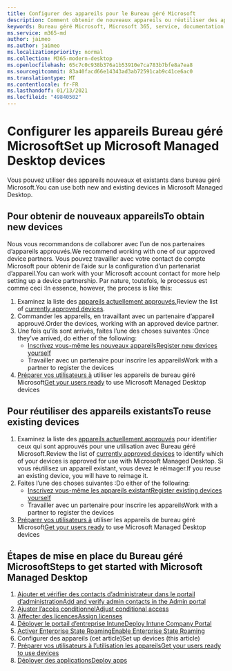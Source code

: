 ```yaml
---
title: Configurer des appareils pour le Bureau géré Microsoft
description: Comment obtenir de nouveaux appareils ou réutiliser des appareils existants éligibles
keywords: Bureau géré Microsoft, Microsoft 365, service, documentation
ms.service: m365-md
author: jaimeo
ms.author: jaimeo
ms.localizationpriority: normal
ms.collection: M365-modern-desktop
ms.openlocfilehash: 65c7c0c938b376a1b53910e7ca783b7bfe8a7ea8
ms.sourcegitcommit: 83a40facd66e14343ad3ab72591cab9c41ce6ac0
ms.translationtype: MT
ms.contentlocale: fr-FR
ms.lasthandoff: 01/13/2021
ms.locfileid: "49840502"
---
```

# <a name="set-up-microsoft-managed-desktop-devices"></a><span data-ttu-id="3be16-104">Configurer les appareils Bureau géré Microsoft</span><span class="sxs-lookup"><span data-stu-id="3be16-104">Set up Microsoft Managed Desktop devices</span></span>

<span data-ttu-id="3be16-105">Vous pouvez utiliser des appareils nouveaux et existants dans bureau géré Microsoft.</span><span class="sxs-lookup"><span data-stu-id="3be16-105">You can use both new and existing devices in Microsoft Managed Desktop.</span></span>

## <a name="to-obtain-new-devices"></a><span data-ttu-id="3be16-106">Pour obtenir de nouveaux appareils</span><span class="sxs-lookup"><span data-stu-id="3be16-106">To obtain new devices</span></span>

<span data-ttu-id="3be16-107">Nous vous recommandons de collaborer avec l’un de nos partenaires d’appareils approuvés.</span><span class="sxs-lookup"><span data-stu-id="3be16-107">We recommend working with one of our approved device partners.</span></span> <span data-ttu-id="3be16-108">Vous pouvez travailler avec votre contact de compte Microsoft pour obtenir de l’aide sur la configuration d’un partenariat d’appareil.</span><span class="sxs-lookup"><span data-stu-id="3be16-108">You can work with your Microsoft account contact for more help setting up a device partnership.</span></span> <span data-ttu-id="3be16-109">Par nature, toutefois, le processus est comme ceci :</span><span class="sxs-lookup"><span data-stu-id="3be16-109">In essence, however, the process is like this:</span></span>

1. <span data-ttu-id="3be16-110">Examinez la liste des [appareils actuellement approuvés.](../service-description/device-list.md)</span><span class="sxs-lookup"><span data-stu-id="3be16-110">Review the list of [currently approved devices](../service-description/device-list.md).</span></span>
2. <span data-ttu-id="3be16-111">Commander les appareils, en travaillant avec un partenaire d’appareil approuvé.</span><span class="sxs-lookup"><span data-stu-id="3be16-111">Order the devices, working with an approved device partner.</span></span>
3. <span data-ttu-id="3be16-112">Une fois qu’ils sont arrivés, faites l’une des choses suivantes :</span><span class="sxs-lookup"><span data-stu-id="3be16-112">Once they've arrived, do either of the following:</span></span>
    - [<span data-ttu-id="3be16-113">Inscrivez vous-même les nouveaux appareils</span><span class="sxs-lookup"><span data-stu-id="3be16-113">Register new devices yourself</span></span>](register-devices-self.md)
    - <span data-ttu-id="3be16-114">Travailler avec un partenaire pour inscrire les appareils</span><span class="sxs-lookup"><span data-stu-id="3be16-114">Work with a partner to register the devices</span></span>
4. <span data-ttu-id="3be16-115">[Préparer vos utilisateurs à](get-started-devices.md) utiliser les appareils de bureau géré Microsoft</span><span class="sxs-lookup"><span data-stu-id="3be16-115">[Get your users ready](get-started-devices.md) to use Microsoft Managed Desktop devices</span></span>

## <a name="to-reuse-existing-devices"></a><span data-ttu-id="3be16-116">Pour réutiliser des appareils existants</span><span class="sxs-lookup"><span data-stu-id="3be16-116">To reuse existing devices</span></span>

1. <span data-ttu-id="3be16-117">Examinez la liste des [appareils actuellement approuvés](../service-description/device-list.md) pour identifier ceux qui sont approuvés pour une utilisation avec Bureau géré Microsoft.</span><span class="sxs-lookup"><span data-stu-id="3be16-117">Review the list of [currently approved devices](../service-description/device-list.md) to identify which of your devices is approved for use with Microsoft Managed Desktop.</span></span> <span data-ttu-id="3be16-118">Si vous réutilisez un appareil existant, vous devez le réimager.</span><span class="sxs-lookup"><span data-stu-id="3be16-118">If you reuse an existing device, you will have to reimage it.</span></span>
2. <span data-ttu-id="3be16-119">Faites l’une des choses suivantes :</span><span class="sxs-lookup"><span data-stu-id="3be16-119">Do either of the following:</span></span>
    - [<span data-ttu-id="3be16-120">Inscrivez vous-même les appareils existant</span><span class="sxs-lookup"><span data-stu-id="3be16-120">Register existing devices yourself</span></span>](register-reused-devices-self.md)
    - <span data-ttu-id="3be16-121">Travailler avec un partenaire pour inscrire les appareils</span><span class="sxs-lookup"><span data-stu-id="3be16-121">Work with a partner to register the devices</span></span>
3. <span data-ttu-id="3be16-122">[Préparer vos utilisateurs à](get-started-devices.md) utiliser les appareils de bureau géré Microsoft</span><span class="sxs-lookup"><span data-stu-id="3be16-122">[Get your users ready](get-started-devices.md) to use Microsoft Managed Desktop devices</span></span>

## <a name="steps-to-get-started-with-microsoft-managed-desktop"></a><span data-ttu-id="3be16-123">Étapes de mise en place du Bureau géré Microsoft</span><span class="sxs-lookup"><span data-stu-id="3be16-123">Steps to get started with Microsoft Managed Desktop</span></span>

1. [<span data-ttu-id="3be16-124">Ajouter et vérifier des contacts d’administrateur dans le portail d’administration</span><span class="sxs-lookup"><span data-stu-id="3be16-124">Add and verify admin contacts in the Admin portal</span></span>](add-admin-contacts.md)
2. [<span data-ttu-id="3be16-125">Ajuster l’accès conditionnel</span><span class="sxs-lookup"><span data-stu-id="3be16-125">Adjust conditional access</span></span>](conditional-access.md)
3. [<span data-ttu-id="3be16-126">Affecter des licences</span><span class="sxs-lookup"><span data-stu-id="3be16-126">Assign licenses</span></span>](assign-licenses.md)
4. [<span data-ttu-id="3be16-127">Déployer le portail d’entreprise Intune</span><span class="sxs-lookup"><span data-stu-id="3be16-127">Deploy Intune Company Portal</span></span>](company-portal.md)
5. [<span data-ttu-id="3be16-128">Activer Enterprise State Roaming</span><span class="sxs-lookup"><span data-stu-id="3be16-128">Enable Enterprise State Roaming</span></span>](enterprise-state-roaming.md)
6. <span data-ttu-id="3be16-129">Configurer des appareils (cet article)</span><span class="sxs-lookup"><span data-stu-id="3be16-129">Set up devices (this article)</span></span>
7. [<span data-ttu-id="3be16-130">Préparer vos utilisateurs à l’utilisation les appareils</span><span class="sxs-lookup"><span data-stu-id="3be16-130">Get your users ready to use devices</span></span>](get-started-devices.md)
8. [<span data-ttu-id="3be16-131">Déployer des applications</span><span class="sxs-lookup"><span data-stu-id="3be16-131">Deploy apps</span></span>](deploy-apps.md)

